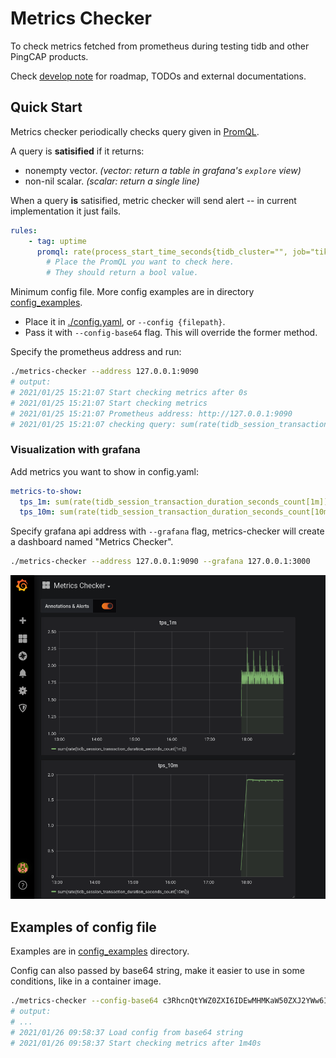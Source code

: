 # Metrics Checker
To check metrics fetched from prometheus during testing tidb and other PingCAP products.

Check [develop note](./doc/develop_note.md) for roadmap, TODOs and external documentations.


## Quick Start
Metrics checker periodically checks query given in [PromQL](https://prometheus.io/docs/prometheus/latest/querying/basics/).

A query is **satisified** if it returns:
- nonempty vector. _(vector: return a table in grafana's `explore` view)_
- non-nil scalar. _(scalar: return a single line)_

When a query **is** satisified, metric checker will send alert -- in current implementation it just fails.

```yaml
rules:
    - tag: uptime
      promql: rate(process_start_time_seconds{tidb_cluster="", job="tikv"}[1m]) != 0
        # Place the PromQL you want to check here.
        # They should return a bool value.
```

Minimum config file. More config examples are in directory [config_examples](config_examples/).
- Place it in [./config.yaml](./config.yaml), or `--config {filepath}`.
- Pass it with `--config-base64` flag. This will override the former method.

Specify the prometheus address and run:
```bash
./metrics-checker --address 127.0.0.1:9090
# output:
# 2021/01/25 15:21:07 Start checking metrics after 0s
# 2021/01/25 15:21:07 Start checking metrics
# 2021/01/25 15:21:07 Prometheus address: http://127.0.0.1:9090
# 2021/01/25 15:21:07 checking query: sum(rate(tidb_session_transaction_duration_seconds_count[5m])) > bool sum(rate(tidb_session_transaction_duration_seconds_count[10m]))
```


### Visualization with grafana
Add metrics you want to show in config.yaml:
```yaml
metrics-to-show:
  tps_1m: sum(rate(tidb_session_transaction_duration_seconds_count[1m]))
  tps_10m: sum(rate(tidb_session_transaction_duration_seconds_count[10m]))
```

Specify grafana api address with `--grafana` flag, metrics-checker will create a dashboard named "Metrics Checker".
```bash
./metrics-checker --address 127.0.0.1:9090 --grafana 127.0.0.1:3000
```
![Grafana Dashboard](doc/assets/grafana-metrics-checker.png)


## Examples of config file
Examples are in [config_examples](config_examples/) directory.

Config can also passed by base64 string, make it easier to use in some conditions, like in a container image.
```bash
./metrics-checker --config-base64 c3RhcnQtYWZ0ZXI6IDEwMHMKaW50ZXJ2YWw6IDEwcwpydWxlczogICAgIyDlr7kgcHJvbWV0aGV1cyBhcGkg55qEIHF1ZXJ5CiAgICAtIHRhZzogdHBzCiAgICAgIHByb21xbDogc3VtKHJhdGUodGlkYl9zZXNzaW9uX3RyYW5zYWN0aW9uX2R1cmF0aW9uX3NlY29uZHNfY291bnRbMW1dKSkgPiBib29sIDIvMyAqIHN1bShyYXRlKHRpZGJfc2Vzc2lvbl90cmFuc2FjdGlvbl9kdXJhdGlvbl9zZWNvbmRzX2NvdW50WzVtXSkpCg==
# output:
# ...
# 2021/01/26 09:58:37 Load config from base64 string
# 2021/01/26 09:58:37 Start checking metrics after 1m40s
```


